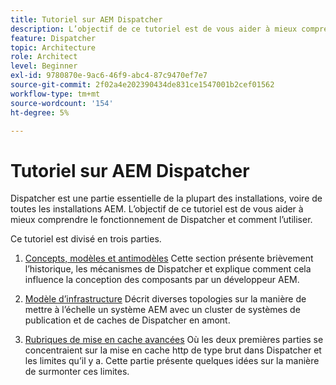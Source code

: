 ```yaml
---
title: Tutoriel sur AEM Dispatcher
description: L’objectif de ce tutoriel est de vous aider à mieux comprendre le fonctionnement de Dispatcher et comment l’utiliser.
feature: Dispatcher
topic: Architecture
role: Architect
level: Beginner
exl-id: 9780870e-9ac6-46f9-abc4-87c9470ef7e7
source-git-commit: 2f02a4e202390434de831ce1547001b2cef01562
workflow-type: tm+mt
source-wordcount: '154'
ht-degree: 5%

---
```


# Tutoriel sur AEM Dispatcher

Dispatcher est une partie essentielle de la plupart des installations, voire de toutes les installations AEM. L’objectif de ce tutoriel est de vous aider à mieux comprendre le fonctionnement de Dispatcher et comment l’utiliser.

Ce tutoriel est divisé en trois parties.

1. [Concepts, modèles et antimodèles](chapter-1.md)
Cette section présente brièvement l’historique, les mécanismes de Dispatcher et explique comment cela influence la conception des composants par un développeur AEM.

1. [Modèle d’infrastructure](chapter-2.md)
Décrit diverses topologies sur la manière de mettre à l’échelle un système AEM avec un cluster de systèmes de publication et de caches de Dispatcher en amont.

1. [Rubriques de mise en cache avancées](chapter-3.md)
Où les deux premières parties se concentraient sur la mise en cache http de type brut dans Dispatcher et les limites qu’il y a. Cette partie présente quelques idées sur la manière de surmonter ces limites.
